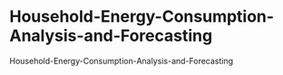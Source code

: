 # Household-Energy-Consumption-Analysis-and-Forecasting
Household-Energy-Consumption-Analysis-and-Forecasting
